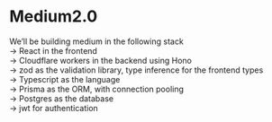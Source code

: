 # Medium2.0
We’ll be building medium in the following stack <br>
-> React in the frontend <br>
-> Cloudflare workers in the backend using Hono<br>
-> zod as the validation library, type inference for the frontend types <br>
-> Typescript as the language <br>
-> Prisma as the ORM, with connection pooling <br>
-> Postgres as the database <br>
-> jwt for authentication
 
